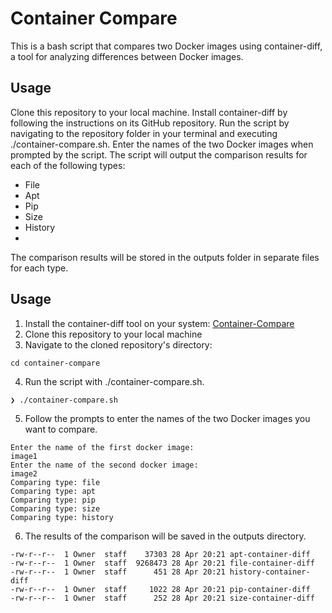 # Container Compare
This is a bash script that compares two Docker images using container-diff, a tool for analyzing differences between Docker images.

## Usage
Clone this repository to your local machine.
Install container-diff by following the instructions on its GitHub repository.
Run the script by navigating to the repository folder in your terminal and executing ./container-compare.sh.
Enter the names of the two Docker images when prompted by the script.
The script will output the comparison results for each of the following types:

- File
- Apt
- Pip
- Size
- History
- 
The comparison results will be stored in the outputs folder in separate files for each type.

## Usage
1. Install the container-diff tool on your system: [Container-Compare](https://github.com/GoogleContainerTools/container-diff)
2. Clone this repository to your local machine
3. Navigate to the cloned repository's directory: 

```
cd container-compare
```

4. Run the script with ./container-compare.sh.
```
❯ ./container-compare.sh

```
5. Follow the prompts to enter the names of the two Docker images you want to compare.
```
Enter the name of the first docker image:
image1
Enter the name of the second docker image:
image2
Comparing type: file
Comparing type: apt
Comparing type: pip
Comparing type: size
Comparing type: history
```
6. The results of the comparison will be saved in the outputs directory.

```
-rw-r--r--  1 Owner  staff    37303 28 Apr 20:21 apt-container-diff
-rw-r--r--  1 Owner  staff  9268473 28 Apr 20:21 file-container-diff
-rw-r--r--  1 Owner  staff      451 28 Apr 20:21 history-container-diff
-rw-r--r--  1 Owner  staff     1022 28 Apr 20:21 pip-container-diff
-rw-r--r--  1 Owner  staff      252 28 Apr 20:21 size-container-diff
```
